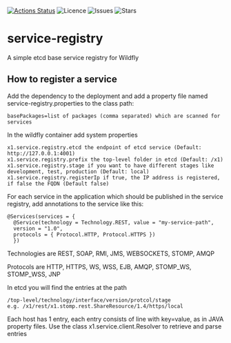 [![Actions Status](https://github.com/kifj/service-registry/workflows/Java%20CI/badge.svg)](https://github.com/kifj/service-registry/actions) ![Licence](https://img.shields.io/github/license/kifj/service-registry) ![Issues](https://img.shields.io/github/issues/kifj/service-registry) ![Stars](https://img.shields.io/github/stars/kifj/service-registry)

# service-registry

A simple etcd base service registry for Wildfly

## How to register a service

Add the dependency to the deployment and add a property file named service-registry.properties to the class path:

    basePackages=list of packages (comma separated) which are scanned for services

In the wildfly container add system properties 
    
    x1.service.registry.etcd the endpoint of etcd service (Default: http://127.0.0.1:4001) 
    x1.service.registry.prefix the top-level folder in etcd (Default: /x1)
    x1.service.registry.stage if you want to have different stages like development, test, production (Default: local)
    x1.service.registry.registerIp if true, the IP address is registered, if false the FQDN (Default false)

For each service in the application which should be published in the service registry, add annotations to the service like this:

	@Services(services = {
      @Service(technology = Technology.REST, value = "my-service-path", 
      version = "1.0", 
      protocols = { Protocol.HTTP, Protocol.HTTPS })
      })
	
Technologies are REST, SOAP, RMI, JMS, WEBSOCKETS, STOMP, AMQP

Protocols are HTTP, HTTPS, WS, WSS, EJB, AMQP, STOMP\_WS, STOMP\_WSS, JNP

In etcd you will find the entries at the path

    /top-level/technology/interface/version/protcol/stage
    e.g. /x1/rest/x1.stomp.rest.ShareResource/1.4/https/local
    
Each host has 1 entry, each entry consists of line with key=value, as in JAVA property files.
Use the class x1.service.client.Resolver to retrieve and parse entries
